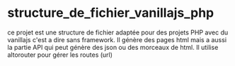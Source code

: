 # structure_de_fichier_vanillajs_php
ce projet est une structure de fichier adaptée pour des projets PHP avec du vanillajs c'est a dire sans framework. Il génère des pages html mais a aussi la partie API qui peut génère des json ou des morceaux de html. Il utilise altorouter pour gérer les routes (url)
